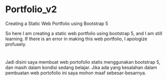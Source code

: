 # Portfolio_v2
Creating a Static Web Portfolio using Bootstrap 5 

So here I am creating a static web portfolio using bootstrap 5, and I am still learning. If there is an error in making this web portfolio, I apologize profusely.
#
Jadi disini saya membuat web portofolio statis menggunakan bootstrap 5, dan masih dalam kondisi sedang belajar. Jika ada yang kesalahan dalam pembuatan web portofolio ini saya mohon maaf sebesar-besarnya. 

